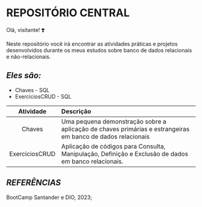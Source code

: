 # **REPOSITÓRIO CENTRAL**

Olá, visitante! :heavy_heart_exclamation:

Neste repositório você irá encontrar as atividades práticas e projetos desenvolvidos durante os meus estudos sobre banco de dados relacionais e não-relacionais.

## *Eles são:*

* Chaves - SQL
* ExerciciosCRUD - SQL

Atividade | Descrição
:---------: | :---------
Chaves  | Uma pequena demonstração sobre a aplicação de chaves primárias e estrangeiras em banco de dados relacionais
ExerciciosCRUD | Aplicação de códigos para Consulta, Manipulação, Definição e Exclusão de dados em banco relacionais.



## *REFERÊNCIAS*

BootCamp Santander e DIO, 2023;